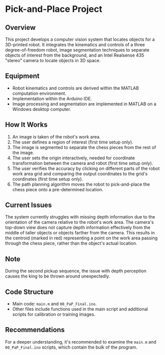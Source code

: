 # Pick-and-Place Project

## Overview
This project develops a computer vision system that locates objects for a 3D-printed robot. It integrates the kinematics and controls of a three degree-of-freedom robot, image segmentation techniques to separate objects of interest from the background, and an Intel Realsense 435 "stereo" camera to locate objects in 3D space.

## Equipment
- Robot kinematics and controls are derived within the MATLAB computation environment.
- Implementation within the Arduino IDE.
- Image processing and segmentation are implemented in MATLAB on a Windows desktop computer.

## How It Works
1. An image is taken of the robot's work area.
2. The user defines a region of interest (first time setup only).
3. The image is segmented to separate the chess pieces from the rest of the image.
4. The user sets the origin interactively, needed for coordinate transformation between the camera and robot (first time setup only).
5. The user verifies the accuracy by clicking on different parts of the robot work area grid and comparing the output coordinates to the grid's coordinates (first time setup only).
6. The path planning algorithm moves the robot to pick-and-place the chess piece onto a pre-determined location.

## Current Issues
The system currently struggles with missing depth information due to the orientation of the camera relative to the robot's work area. The camera's top-down view does not capture depth information effectively from the middle of taller objects or objects farther from the camera. This results in the centroid (marked in red) representing a point on the work area passing through the chess piece, rather than the object's actual location.

## Note
During the second pickup sequence, the issue with depth perception causes the king to be thrown around unexpectedly.

## Code Structure
- Main code: `main.m` and `00_PaP_Final.ino`.
- Other files include functions used in the main script and additional scripts for calibration or training images.

## Recommendations
For a deeper understanding, it's recommended to examine the `main.m` and `00_PaP_Final.ino` scripts, which contain the bulk of the program.
